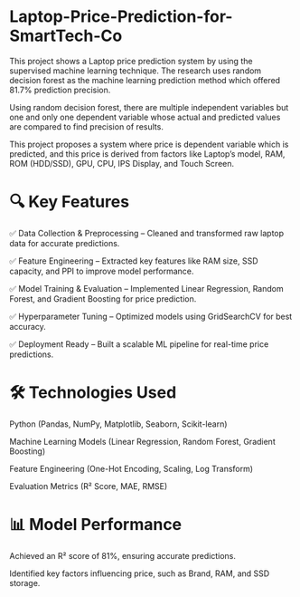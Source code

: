 # Laptop-Price-Prediction-for-SmartTech-Co 
This project shows a Laptop price prediction system by using the supervised machine learning technique. The research uses random decision forest as the machine learning prediction method which offered 81.7% prediction precision.

Using random decision forest, there are multiple independent variables but one and only one dependent variable whose actual and predicted values are compared to find precision of results.

This project proposes a system where price is dependent variable which is predicted, and this price is derived from factors like Laptop’s model, RAM, ROM (HDD/SSD), GPU, CPU, IPS Display, and Touch Screen.
# 🔍 Key Features
✅ Data Collection & Preprocessing – Cleaned and transformed raw laptop data for accurate predictions.

✅ Feature Engineering – Extracted key features like RAM size, SSD capacity, and PPI to improve model performance.

✅ Model Training & Evaluation – Implemented Linear Regression, Random Forest, and Gradient Boosting for price prediction.

✅ Hyperparameter Tuning – Optimized models using GridSearchCV for best accuracy.

✅ Deployment Ready – Built a scalable ML pipeline for real-time price predictions.

# 🛠 Technologies Used

Python (Pandas, NumPy, Matplotlib, Seaborn, Scikit-learn)

Machine Learning Models (Linear Regression, Random Forest, Gradient Boosting)

Feature Engineering (One-Hot Encoding, Scaling, Log Transform)

Evaluation Metrics (R² Score, MAE, RMSE)

# 📊 Model Performance

Achieved an R² score of 81%, ensuring accurate predictions.

Identified key factors influencing price, such as Brand, RAM, and SSD storage.
